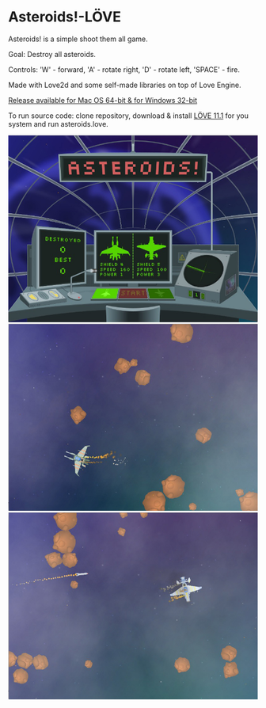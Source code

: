 # Asteroids!-LÖVE

Asteroids! is a simple shoot them all game.

Goal: Destroy all asteroids.

Controls: 'W' - forward, 'A' - rotate right, 'D' - rotate left, 'SPACE' - fire.

Made with Love2d and some self-made libraries on top of Love Engine.

[Release available for Mac OS 64-bit & for Windows 32-bit](https://github.com/schwarzbox/Asteroids-Love2d/releases)

To run source code: clone repository, download & install [LÖVE 11.1](https://love2d.org) for you system and run asteroids.love.

![Screenshot](screenshot/screenshot1.png)
![Screenshot](screenshot/screenshot2.png)
![Screenshot](screenshot/screenshot3.png)
